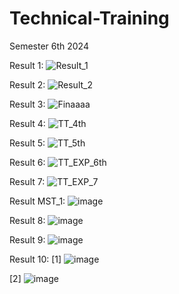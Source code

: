 # Technical-Training
Semester 6th 2024

Result 1: 
![Result_1](https://github.com/Meenu00615/Technical-Training/assets/149779716/756e0f28-2a0c-469f-a001-149365a9d680)

Result 2: 
![Result_2](https://github.com/Meenu00615/Technical-Training/assets/149779716/a16ce6d9-c9dd-452f-9914-b6b67567ddd4)

Result 3: 
![Finaaaa](https://github.com/Meenu00615/Technical-Training/assets/149779716/bd599ce4-a0f1-48ed-b4f9-89ffdee8e2a1)

Result 4: 
![TT_4th](https://github.com/Meenu00615/Technical-Training/assets/149779716/05b0e96a-e31b-4ead-ae63-90ec1ad20a69)

Result 5:
![TT_5th](https://github.com/Meenu00615/Technical-Training/assets/149779716/2b8e5b9e-6c31-47b5-8eeb-3c3daff018ca)

Result 6:
![TT_EXP_6th](https://github.com/Meenu00615/Technical-Training/assets/149779716/5d6ec607-11fa-4ff0-9850-3efd62d76a68)

Result 7:
![TT_EXP_7](https://github.com/Meenu00615/Technical-Training/assets/149779716/e2d9bb58-57c7-4226-bf14-6c32d7a2e875)

Result MST_1:
![image](https://github.com/Meenu00615/Technical-Training/assets/149779716/2bb8fdf1-7bdb-40fc-b090-0950a43bd810)

Result 8:
![image](https://github.com/Meenu00615/Technical-Training/assets/149779716/3cb2fb79-5bd1-40de-87f5-db1d80be2e2d)

Result 9:
![image](https://github.com/Meenu00615/Technical-Training/assets/149779716/1db80ee7-c451-40e5-94d6-03ba7eb58be4)

Result 10:
[1]
![image](https://github.com/Meenu00615/Technical-Training/assets/149779716/173913e1-c772-458a-9ed1-bf3821cb143b)

[2]
![image](https://github.com/Meenu00615/Technical-Training/assets/149779716/ea62dbaa-4a56-44c2-8bdb-fafd597526e0)



